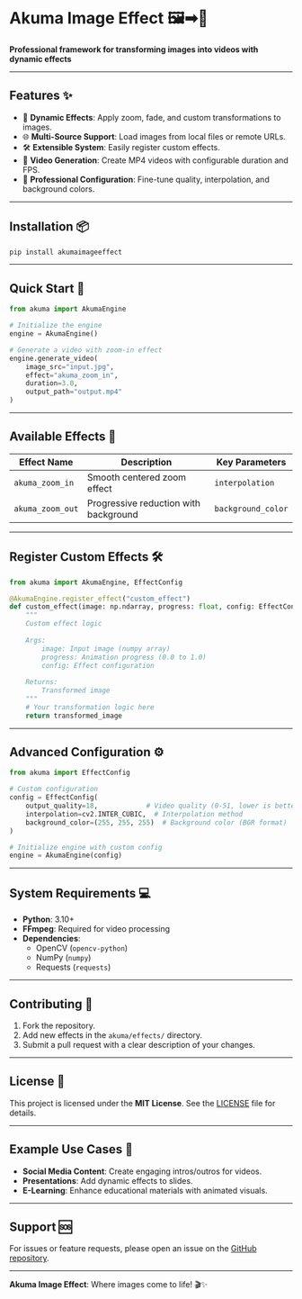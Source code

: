 # Akuma Image Effect 🖼️➡🎥

**Professional framework for transforming images into videos with dynamic effects**

---

## Features ✨

- 🎨 **Dynamic Effects**: Apply zoom, fade, and custom transformations to images.
- 🌐 **Multi-Source Support**: Load images from local files or remote URLs.
- 🛠️ **Extensible System**: Easily register custom effects.
- 🎥 **Video Generation**: Create MP4 videos with configurable duration and FPS.
- 🧩 **Professional Configuration**: Fine-tune quality, interpolation, and background colors.

---

## Installation 📦

```bash
pip install akumaimageeffect
```

---

## Quick Start 🚀

```python
from akuma import AkumaEngine

# Initialize the engine
engine = AkumaEngine()

# Generate a video with zoom-in effect
engine.generate_video(
    image_src="input.jpg",
    effect="akuma_zoom_in",
    duration=3.0,
    output_path="output.mp4"
)
```

---

## Available Effects 🎨

| Effect Name       | Description                          | Key Parameters           |
|-------------------|--------------------------------------|--------------------------|
| `akuma_zoom_in`   | Smooth centered zoom effect          | `interpolation`          |
| `akuma_zoom_out`  | Progressive reduction with background | `background_color`       |

---

## Register Custom Effects 🛠️

```python
from akuma import AkumaEngine, EffectConfig

@AkumaEngine.register_effect("custom_effect")
def custom_effect(image: np.ndarray, progress: float, config: EffectConfig) -> np.ndarray:
    """
    Custom effect logic
    
    Args:
        image: Input image (numpy array)
        progress: Animation progress (0.0 to 1.0)
        config: Effect configuration
        
    Returns:
        Transformed image
    """
    # Your transformation logic here
    return transformed_image
```

---

## Advanced Configuration ⚙️

```python
from akuma import EffectConfig

# Custom configuration
config = EffectConfig(
    output_quality=18,            # Video quality (0-51, lower is better)
    interpolation=cv2.INTER_CUBIC,  # Interpolation method
    background_color=(255, 255, 255)  # Background color (BGR format)
)

# Initialize engine with custom config
engine = AkumaEngine(config)
```

---

## System Requirements 💻

- **Python**: 3.10+
- **FFmpeg**: Required for video processing
- **Dependencies**:
  - OpenCV (`opencv-python`)
  - NumPy (`numpy`)
  - Requests (`requests`)

---

## Contributing 🤝

1. Fork the repository.
2. Add new effects in the `akuma/effects/` directory.
3. Submit a pull request with a clear description of your changes.

---

## License 📄

This project is licensed under the **MIT License**. See the [LICENSE](LICENSE) file for details.

---

## Example Use Cases 🌟

- **Social Media Content**: Create engaging intros/outros for videos.
- **Presentations**: Add dynamic effects to slides.
- **E-Learning**: Enhance educational materials with animated visuals.

---

## Support 🆘

For issues or feature requests, please open an issue on the [GitHub repository](https://github.com/akumanomi1988/AkumaImageEffect).

---

**Akuma Image Effect**: Where images come to life! 🎬✨